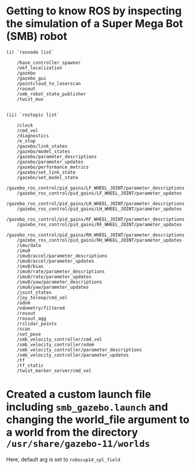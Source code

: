 # Getting to know ROS by inspecting the simulation of a Super Mega Bot (SMB) robot
    (i) `rosnode list`

        /base_controller_spawner
        /ekf_localization
        /gazebo
        /gazebo_gui
        /pointcloud_to_laserscan
        /rosout
        /smb_robot_state_publisher
        /twist_mux


    (ii) `rostopic list`

        /clock
        /cmd_vel
        /diagnostics
        /e_stop
        /gazebo/link_states
        /gazebo/model_states
        /gazebo/parameter_descriptions
        /gazebo/parameter_updates
        /gazebo/performance_metrics
        /gazebo/set_link_state
        /gazebo/set_model_state
        /gazebo_ros_control/pid_gains/LF_WHEEL_JOINT/parameter_descriptions
        /gazebo_ros_control/pid_gains/LF_WHEEL_JOINT/parameter_updates
        /gazebo_ros_control/pid_gains/LH_WHEEL_JOINT/parameter_descriptions
        /gazebo_ros_control/pid_gains/LH_WHEEL_JOINT/parameter_updates
        /gazebo_ros_control/pid_gains/RF_WHEEL_JOINT/parameter_descriptions
        /gazebo_ros_control/pid_gains/RF_WHEEL_JOINT/parameter_updates
        /gazebo_ros_control/pid_gains/RH_WHEEL_JOINT/parameter_descriptions
        /gazebo_ros_control/pid_gains/RH_WHEEL_JOINT/parameter_updates
        /imu/data
        /imu0
        /imu0/accel/parameter_descriptions
        /imu0/accel/parameter_updates
        /imu0/bias
        /imu0/rate/parameter_descriptions
        /imu0/rate/parameter_updates
        /imu0/yaw/parameter_descriptions
        /imu0/yaw/parameter_updates
        /joint_states
        /joy_teleop/cmd_vel
        /odom
        /odometry/filtered
        /rosout
        /rosout_agg
        /rslidar_points
        /scan
        /set_pose
        /smb_velocity_controller/cmd_vel
        /smb_velocity_controller/odom
        /smb_velocity_controller/parameter_descriptions
        /smb_velocity_controller/parameter_updates
        /tf
        /tf_static
        /twist_marker_server/cmd_vel

    

# Created a custom launch file including `smb_gazebo.launch` and changing the world_file argument to a world from the directory `/usr/share/gazebo-11/worlds`
Here, default arg is set to `robocup14_spl_field`





